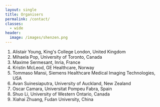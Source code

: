 ```yaml
---
layout: single
title: Organisers
permalink: /contact/
classes:
  - wide
header:
  image: /images/shenzen.png
---
```


1. Alistair Young, King's College London, United Kingdom
1. Mihaela Pop, University of Toronto, Canada
1. Maxime Sermesant, Inria, France
1. Kristin McLeod, GE Healthcare, Norway
1. Tommaso Mansi, Siemens Healthcare Medical Imaging Technologies, USA
1. Avan Suinesiaputra, University of Auckland, New Zealand
1. Oscar Camara, Universitat Pompeu Fabra, Spain
1. Shuo Li, University of Western Ontario, Canada
1. Xiahai Zhuang, Fudan University, China

